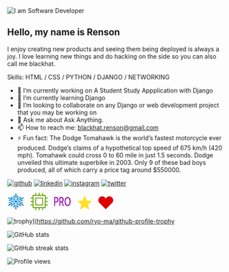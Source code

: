 
![I am Software Developer](https://media.istockphoto.com/photos/the-code-is-on-a-laptop-on-a-wooden-table-in-front-of-the-window-in-picture-id1327335521?k=20&m=1327335521&s=612x612&w=0&h=NFEltzbG1VPuZnUsuUG-u4Z50dk4CXg52yZkqTWJYHU=)
## Hello, my name is Renson 


I enjoy creating new products and seeing them being deployed is always a joy. I love learning new things and do hacking on the side so you can also call me blackhat.

Skills:  HTML / CSS / PYTHON / DJANGO / NETWORKING

- 🔭 I’m currently working on A Student Study Appplication with Django 
- 🌱 I’m currently learning Django 
- 👯 I’m looking to collaborate on any Django or web development project that you may be working on 
- 💬 Ask me about Ask Anything. 
- 📫 How to reach me: blackhat.renson@gmail.com 
- ⚡ Fun fact: The Dodge Tomahawk is the world’s fastest motorcycle ever produced. Dodge’s claims of a hypothetical top speed of 675 km/h (420 mph). Tomahawk could cross 0 to 60 mile in just 1.5 seconds. Dodge unveiled this ultimate superbike in 2003. Only 9 of these bad boys produced, all of which carry a price tag around $550000.


[<img src='https://cdn.jsdelivr.net/npm/simple-icons@3.0.1/icons/github.svg' alt='github' height='40'>](https://github.com/GitongaRenson)  [<img src='https://cdn.jsdelivr.net/npm/simple-icons@3.0.1/icons/linkedin.svg' alt='linkedin' height='40'>](https://www.linkedin.com/in/rensongitonga/)  [<img src='https://cdn.jsdelivr.net/npm/simple-icons@3.0.1/icons/instagram.svg' alt='instagram' height='40'>](https://www.instagram.com/_gitonga_254/)  [<img src='https://cdn.jsdelivr.net/npm/simple-icons@3.0.1/icons/twitter.svg' alt='twitter' height='40'>](https://twitter.com/BlackhatCoded)  

<a href='https://archiveprogram.github.com/'><img src='https://raw.githubusercontent.com/acervenky/animated-github-badges/master/assets/acbadge.gif' width='40' height='40'></a> <a href='https://docs.github.com/en/developers'><img src='https://raw.githubusercontent.com/acervenky/animated-github-badges/master/assets/devbadge.gif' width='40' height='40'></a> <a href='https://github.com/pricing'><img src='https://raw.githubusercontent.com/acervenky/animated-github-badges/master/assets/pro.gif' width='40' height='40'></a> <a href='https://stars.github.com/'><img src='https://raw.githubusercontent.com/acervenky/animated-github-badges/master/assets/starbadge.gif' width='35' height='35'></a> <a href='https://docs.github.com/en/github/supporting-the-open-source-community-with-github-sponsors'><img src='https://raw.githubusercontent.com/acervenky/animated-github-badges/master/assets/sponsorbadge.gif' width='35' height='35'></a> 

![trophy](https://github-profile-trophy.vercel.app/?username=GitongaRenson)](https://github.com/ryo-ma/github-profile-trophy

![GitHub stats](https://github-readme-stats.vercel.app/api?username=GitongaRenson&show_icons=true&count_private=true)  

![GitHub streak stats](https://github-readme-streak-stats.herokuapp.com/?user=GitongaRenson)  

![Profile views](https://gpvc.arturio.dev/GitongaRenson)  
